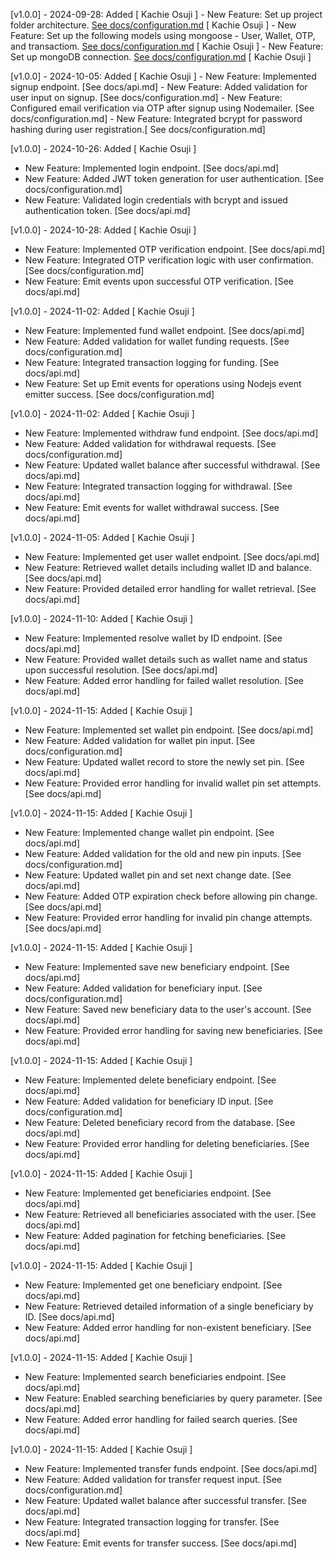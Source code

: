  [v1.0.0] - 2024-09-28: Added [ Kachie Osuji ]
    - New Feature: Set up project folder architecture. [See docs/configuration.md](./docs/configuration.md) [ Kachie Osuji ]
    - New Feature: Set up the following models using mongoose - User, Wallet, OTP, and transactiom. [See docs/configuration.md](./docs/configuration.md) [ Kachie Osuji ]
    - New Feature: Set up mongoDB connection. [See docs/configuration.md](./docs/configuration.md) [ Kachie Osuji ]


[v1.0.0] - 2024-10-05: Added [ Kachie Osuji ]
    - New Feature: Implemented signup endpoint. [See docs/api.md]
    - New Feature: Added validation for user input on signup. [See docs/configuration.md]
    - New Feature: Configured email verification via OTP after signup using Nodemailer. [See docs/configuration.md]
    - New Feature: Integrated bcrypt for password hashing during user registration.[ See docs/configuration.md]

[v1.0.0] - 2024-10-26: Added [ Kachie Osuji ]

- New Feature: Implemented login endpoint. [See docs/api.md]
- New Feature: Added JWT token generation for user authentication. [See docs/configuration.md]
- New Feature: Validated login credentials with bcrypt and issued authentication token. [See docs/api.md]

[v1.0.0] - 2024-10-28: Added [ Kachie Osuji ]

- New Feature: Implemented OTP verification endpoint. [See docs/api.md]
- New Feature: Integrated OTP verification logic with user confirmation. [See docs/configuration.md]
- New Feature: Emit events upon successful OTP verification. [See docs/api.md]

[v1.0.0] - 2024-11-02: Added [ Kachie Osuji ]

- New Feature: Implemented fund wallet endpoint. [See docs/api.md]
- New Feature: Added validation for wallet funding requests. [See docs/configuration.md]
- New Feature: Integrated transaction logging for funding. [See docs/api.md]
- New Feature: Set up Emit events for operations using Nodejs event emitter success. [See docs/configuration.md]

[v1.0.0] - 2024-11-02: Added [ Kachie Osuji ]

- New Feature: Implemented withdraw fund endpoint. [See docs/api.md]
- New Feature: Added validation for withdrawal requests. [See docs/configuration.md]
- New Feature: Updated wallet balance after successful withdrawal. [See docs/api.md]
- New Feature: Integrated transaction logging for withdrawal. [See docs/api.md]
- New Feature: Emit events for wallet withdrawal success. [See docs/api.md]

[v1.0.0] - 2024-11-05: Added [ Kachie Osuji ]

- New Feature: Implemented get user wallet endpoint. [See docs/api.md]
- New Feature: Retrieved wallet details including wallet ID and balance. [See docs/api.md]
- New Feature: Provided detailed error handling for wallet retrieval. [See docs/api.md]

[v1.0.0] - 2024-11-10: Added [ Kachie Osuji ]

- New Feature: Implemented resolve wallet by ID endpoint. [See docs/api.md]
- New Feature: Provided wallet details such as wallet name and status upon successful resolution. [See docs/api.md]
- New Feature: Added error handling for failed wallet resolution. [See docs/api.md]

[v1.0.0] - 2024-11-15: Added [ Kachie Osuji ]

- New Feature: Implemented set wallet pin endpoint. [See docs/api.md]
- New Feature: Added validation for wallet pin input. [See docs/configuration.md]
- New Feature: Updated wallet record to store the newly set pin. [See docs/api.md]
- New Feature: Provided error handling for invalid wallet pin set attempts. [See docs/api.md]

[v1.0.0] - 2024-11-15: Added [ Kachie Osuji ]

- New Feature: Implemented change wallet pin endpoint. [See docs/api.md]
- New Feature: Added validation for the old and new pin inputs. [See docs/configuration.md]
- New Feature: Updated wallet pin and set next change date. [See docs/api.md]
- New Feature: Added OTP expiration check before allowing pin change. [See docs/api.md]
- New Feature: Provided error handling for invalid pin change attempts. [See docs/api.md]

[v1.0.0] - 2024-11-15: Added [ Kachie Osuji ]

- New Feature: Implemented save new beneficiary endpoint. [See docs/api.md]
- New Feature: Added validation for beneficiary input. [See docs/configuration.md]
- New Feature: Saved new beneficiary data to the user's account. [See docs/api.md]
- New Feature: Provided error handling for saving new beneficiaries. [See docs/api.md]

[v1.0.0] - 2024-11-15: Added [ Kachie Osuji ]

- New Feature: Implemented delete beneficiary endpoint. [See docs/api.md]
- New Feature: Added validation for beneficiary ID input. [See docs/configuration.md]
- New Feature: Deleted beneficiary record from the database. [See docs/api.md]
- New Feature: Provided error handling for deleting beneficiaries. [See docs/api.md]

[v1.0.0] - 2024-11-15: Added [ Kachie Osuji ]

- New Feature: Implemented get beneficiaries endpoint. [See docs/api.md]
- New Feature: Retrieved all beneficiaries associated with the user. [See docs/api.md]
- New Feature: Added pagination for fetching beneficiaries. [See docs/api.md]

[v1.0.0] - 2024-11-15: Added [ Kachie Osuji ]

- New Feature: Implemented get one beneficiary endpoint. [See docs/api.md]
- New Feature: Retrieved detailed information of a single beneficiary by ID. [See docs/api.md]
- New Feature: Added error handling for non-existent beneficiary. [See docs/api.md]

[v1.0.0] - 2024-11-15: Added [ Kachie Osuji ]

- New Feature: Implemented search beneficiaries endpoint. [See docs/api.md]
- New Feature: Enabled searching beneficiaries by query parameter. [See docs/api.md]
- New Feature: Added error handling for failed search queries. [See docs/api.md]

[v1.0.0] - 2024-11-15: Added [ Kachie Osuji ]

- New Feature: Implemented transfer funds endpoint. [See docs/api.md]
- New Feature: Added validation for transfer request input. [See docs/configuration.md]
- New Feature: Updated wallet balance after successful transfer. [See docs/api.md]
- New Feature: Integrated transaction logging for transfer. [See docs/api.md]
- New Feature: Emit events for transfer success. [See docs/api.md]
